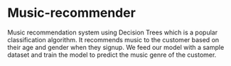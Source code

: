 # Music-recommender
Music recommendation system using Decision Trees which is a popular classification algorithm. It recommends music to the customer based on their age and gender when they signup. We feed our model with a sample dataset and train the model to predict the music genre of the customer.
